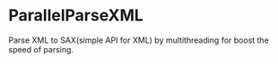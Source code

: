 # ParallelParseXML
Parse XML to SAX(simple API for XML) by multithreading for boost the speed of parsing.
